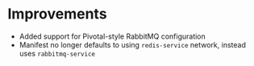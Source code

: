 # Improvements

- Added support for Pivotal-style RabbitMQ configuration
- Manifest no longer defaults to using `redis-service` network, instead uses
  `rabbitmq-service`
